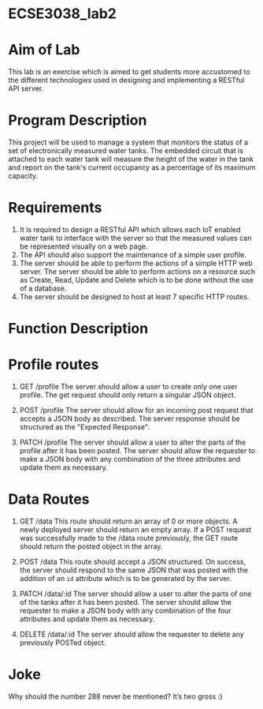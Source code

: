 # ECSE3038_lab2
# Aim of Lab
This lab is an exercise which is aimed to get students more accustomed to the different technologies used in designing and implementing a RESTful API server.
# Program Description
This project will be used to manage a system that monitors the status of a set of electronically measured water tanks. The embedded circuit that is attached to each water tank will measure the height of the water in the tank and report on the tank's current occupancy as a percentage of its maximum capacity.
# Requirements 
1. It is required to design a RESTful API which allows each IoT enabled water tank to interface with the server so that the measured values can be represented visually on a web page. 
2. The API should also support the maintenance of a simple user profile.
3. The server should be able to perform the actions of a simple HTTP web server. The server should be able to perform actions on a resource such as Create, Read, Update and Delete which is to be done without the use of a database.
4. The server should be designed to host at least 7 specific HTTP routes. 
# Function Description
# Profile routes
1. GET /profile
The server should allow a user to create only one user profile. The get request should only return a singular JSON object.

2. POST /profile
The server should allow for an incoming post request that accepts a JSON body as described. The server response should be structured as the "Expected Response". 

3. PATCH /profile
The server should allow a user to alter the parts of the profile after it has been posted. The server should allow the requester to make a JSON body with any combination of the three attributes and update them as necessary. 

# Data Routes
1. GET /data
This route should return an array of 0 or more objects. A newly deployed server should return an empty array.  If a POST request was successfully made to the /data route previously, the GET route should return the posted object in the array. 

2. POST /data
This route should accept a JSON structured. On success, the server should respond to the same JSON that was posted with the addition of an `id` attribute which is to be generated by the server. 

3. PATCH /data/:id
The server should allow a user to alter the parts of one of the tanks after it has been posted. The server should allow the requester to make a JSON body with any combination of the four attributes and update them as necessary.

4. DELETE /data/:id
The server should allow the requester to delete any previously POSTed object. 

# Joke
Why should the number 288 never be mentioned? It’s two gross :) 
